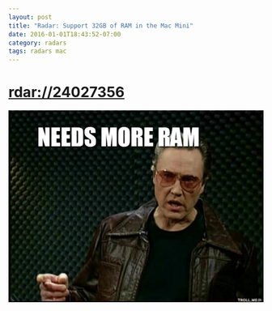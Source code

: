 ```yaml
---
layout: post
title: "Radar: Support 32GB of RAM in the Mac Mini"
date: 2016-01-01T18:43:52-07:00
category: radars
tags: radars mac
---
```


# [rdar://24027356](http://openradar.me/24027356)

![Christopher Walken more cowbell SNL skit](/images/meme-more-ram.png "Needs more RAM")

